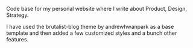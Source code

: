 Code base for my personal website where I write about Product, Design, Strategy.

 I have used the brutalist-blog theme by andrewhwanpark as a base template and then added a few customized styles and a bunch other features.
